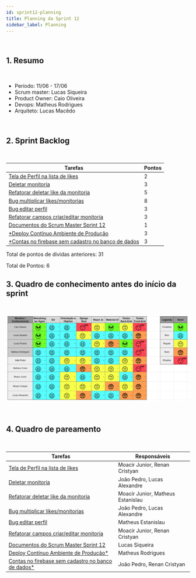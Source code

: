 ```yaml
---
id: sprint12-planning
title: Planning da Sprint 12
sidebar_label: Planning
---
```


<br>

## 1. Resumo

<br>

- Período: 11/06 - 17/06
- Scrum master: Lucas Siqueira
- Product Owner: Caio Oliveira
- Devops: Matheus Rodrigues
- Arquiteto: Lucas Macêdo

<br>

## 2. Sprint Backlog

<br>

Tarefas|Pontos
--|--
|[Tela de Perfil na lista de likes](https://github.com/fga-eps-mds/2019.1-maismonitoria/issues/169) | 2
|[Deletar monitoria](https://github.com/fga-eps-mds/2019.1-maismonitoria/issues/171) | 3
|[Refatorar deletar like da monitoria](https://github.com/fga-eps-mds/2019.1-maismonitoria/issues/173) | 5
|[Bug multiplicar likes/monitorias](https://github.com/fga-eps-mds/2019.1-maismonitoria/issues/171) | 8
|[Bug editar perfil](https://github.com/fga-eps-mds/2019.1-maismonitoria/issues/174) | 3
|[Refatorar campos criar/editar monitoria](https://github.com/fga-eps-mds/2019.1-maismonitoria/issues/172) | 3
|[Documentos do Scrum Master Sprint 12](https://github.com/fga-eps-mds/2019.1-MaisMonitoria/issues/175) | 1
|[*Deploy Contínuo Ambiente de Produção](https://github.com/fga-eps-mds/2019.1-MaisMonitoria/issues/165) | 3
|[*Contas no firebase sem cadastro no banco de dados](https://github.com/fga-eps-mds/2019.1-maismonitoria/issues/161) | 3

Total de pontos de dividas anteriores: 31

Total de Pontos: 6

## 3. Quadro de conhecimento antes do início da sprint

<br>

![Ilustração do Quadro de Conhecimentos](assets/quadro-conhecimento-11.png)

<br>


## 4. Quadro de pareamento

<br>

Tarefas|Responsáveis
--|--
|[Tela de Perfil na lista de likes](https://github.com/fga-eps-mds/2019.1-maismonitoria/issues/169) | Moacir Junior, Renan Cristyan
|[Deletar monitoria](https://github.com/fga-eps-mds/2019.1-maismonitoria/issues/171) | João Pedro, Lucas Alexandre
|[Refatorar deletar like da monitoria](https://github.com/fga-eps-mds/2019.1-maismonitoria/issues/173) | Moacir Junior, Matheus Estanislau
|[Bug multiplicar likes/monitorias](https://github.com/fga-eps-mds/2019.1-maismonitoria/issues/171) | João Pedro, Lucas Alexandre
|[Bug editar perfil](https://github.com/fga-eps-mds/2019.1-maismonitoria/issues/174) | Matheus Estanislau
|[Refatorar campos criar/editar monitoria](https://github.com/fga-eps-mds/2019.1-maismonitoria/issues/172) | Moacir Junior, Renan Cristyan
|[Documentos do Scrum Master Sprint 12](https://github.com/fga-eps-mds/2019.1-MaisMonitoria/issues/175) | Lucas Siqueira
|[Deploy Contínuo Ambiente de Produção*](https://github.com/fga-eps-mds/2019.1-MaisMonitoria/issues/165) | Matheus Rodrigues
|[Contas no firebase sem cadastro no banco de dados*](https://github.com/fga-eps-mds/2019.1-maismonitoria/issues/161) | João Pedro, Renan Cristyan




